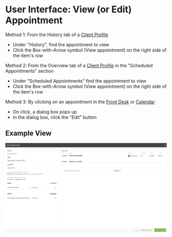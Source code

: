 # User Interface: View (or Edit) Appointment

Method 1: From the History tab of a [Client Profile](../client-profile/index.md)
- Under "History", find the appointment to view
- Click the Box-with-Arrow symbol (View appointment) on the right side of the item's row

Method 2: From the Overview tab of a [Client Profile](../client-profile/index.md) in the "Scheduled Appointments" section
- Under "Scheduled Appointments" find the appointment to view
- Click the Box-with-Arrow symbol (View appointment) on the right side of the item's row

Method 3: By clicking on an appointment in the [Front Desk](../front-desk/index.md) or [Calendar](../calendar/index.md)
- On click, a dialog box pops up
- In the dialog box, click the "Edit" button

## Example View
![View (or Edit) Appointment](./image1.png)